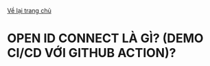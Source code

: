 [Về lại trang chủ](https://lehai2909.github.io)

# OPEN ID CONNECT LÀ GÌ? (DEMO CI/CD VỚI GITHUB ACTION)?


